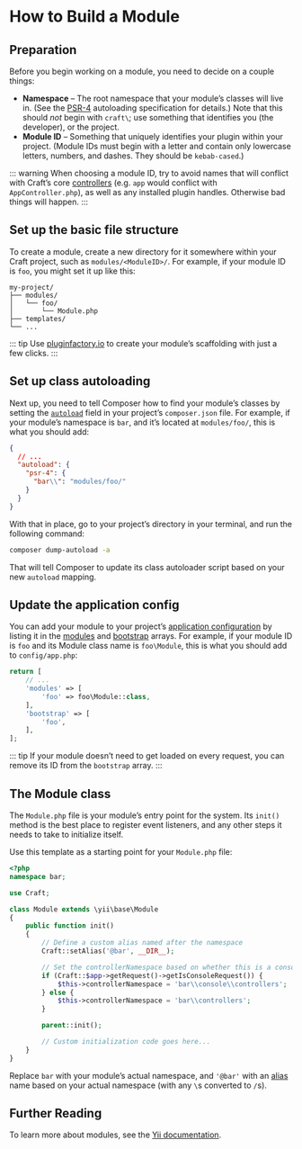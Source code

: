 # How to Build a Module

## Preparation

Before you begin working on a module, you need to decide on a couple things:

- **Namespace** – The root namespace that your module’s classes will live in. (See the [PSR-4](https://www.php-fig.org/psr/psr-4/) autoloading specification for details.) Note that this should *not* begin with `craft\`; use something that identifies you (the developer), or the project.
- **Module ID** – Something that uniquely identifies your plugin within your project. (Module IDs must begin with a letter and contain only lowercase letters, numbers, and dashes. They should be `kebab-cased`.)

::: warning
When choosing a module ID, try to avoid names that will conflict with Craft’s core [controllers](https://github.com/craftcms/cms/tree/develop/src/controllers) (e.g. `app` would conflict with `AppController.php`), as well as any installed plugin handles. Otherwise bad things will happen.
:::

## Set up the basic file structure

To create a module, create a new directory for it somewhere within your Craft project, such as `modules/<ModuleID>/`. For example, if your module ID is `foo`, you might set it up like this:

```treeview
my-project/
├── modules/
│   └── foo/
│       └── Module.php
├── templates/
└── ...
```

::: tip
Use [pluginfactory.io](https://pluginfactory.io/) to create your module’s scaffolding with just a few clicks.
:::

## Set up class autoloading

Next up, you need to tell Composer how to find your module’s classes by setting the [`autoload`](https://getcomposer.org/doc/04-schema.md#autoload) field in your project’s `composer.json` file. For example, if your module’s namespace is `bar`, and it’s located at `modules/foo/`, this is what you should add:

```json
{
  // ...
  "autoload": {
    "psr-4": {
      "bar\\": "modules/foo/"
    }
  }
}
```

With that in place, go to your project’s directory in your terminal, and run the following command:

```bash
composer dump-autoload -a
```

That will tell Composer to update its class autoloader script based on your new `autoload` mapping.

## Update the application config

You can add your module to your project’s [application configuration](../config/#application-configuration) by listing it in the [modules](yii2:yii\base\Module::modules) and [bootstrap](yii2:yii\base\Application::bootstrap) arrays. For example, if your module ID is `foo` and its Module class name is `foo\Module`, this is what you should add to `config/app.php`:

```php
return [
    // ...
    'modules' => [
        'foo' => foo\Module::class,
    ],
    'bootstrap' => [
        'foo',
    ],
];
```

::: tip
If your module doesn’t need to get loaded on every request, you can remove its ID from the `bootstrap` array.
:::

## The Module class

The `Module.php` file is your module’s entry point for the system. Its `init()` method is the best place to register event listeners, and any other steps it needs to take to initialize itself.

Use this template as a starting point for your `Module.php` file:

```php
<?php
namespace bar;

use Craft;

class Module extends \yii\base\Module
{
    public function init()
    {
        // Define a custom alias named after the namespace
        Craft::setAlias('@bar', __DIR__);

        // Set the controllerNamespace based on whether this is a console or web request
        if (Craft::$app->getRequest()->getIsConsoleRequest()) {
            $this->controllerNamespace = 'bar\\console\\controllers';
        } else {
            $this->controllerNamespace = 'bar\\controllers';
        }

        parent::init();

        // Custom initialization code goes here...
    }
}
```

Replace `bar` with your module’s actual namespace, and `'@bar'` with an [alias](https://www.yiiframework.com/doc/guide/2.0/en/concept-aliases) name based on your actual namespace (with any `\`s converted to `/`s).

## Further Reading

To learn more about modules, see the [Yii documentation](https://www.yiiframework.com/doc/guide/2.0/en/structure-modules).
